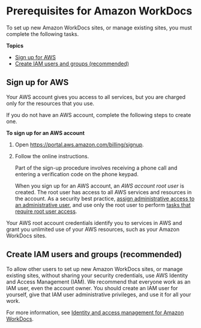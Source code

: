 # Prerequisites for Amazon WorkDocs<a name="prereqs"></a>

To set up new Amazon WorkDocs sites, or manage existing sites, you must complete the following tasks\.

**Topics**
+ [Sign up for AWS](#console_signup)
+ [Create IAM users and groups \(recommended\)](#create-iam-users)

## Sign up for AWS<a name="console_signup"></a>

Your AWS account gives you access to all services, but you are charged only for the resources that you use\.

If you do not have an AWS account, complete the following steps to create one\.

**To sign up for an AWS account**

1. Open [https://portal\.aws\.amazon\.com/billing/signup](https://portal.aws.amazon.com/billing/signup)\.

1. Follow the online instructions\.

   Part of the sign\-up procedure involves receiving a phone call and entering a verification code on the phone keypad\.

   When you sign up for an AWS account, an *AWS account root user* is created\. The root user has access to all AWS services and resources in the account\. As a security best practice, [assign administrative access to an administrative user](https://docs.aws.amazon.com/singlesignon/latest/userguide/getting-started.html), and use only the root user to perform [tasks that require root user access](https://docs.aws.amazon.com/general/latest/gr/root-vs-iam.html#aws_tasks-that-require-root)\.

Your AWS root account credentials identify you to services in AWS and grant you unlimited use of your AWS resources, such as your Amazon WorkDocs sites\. 

## Create IAM users and groups \(recommended\)<a name="create-iam-users"></a>

To allow other users to set up new Amazon WorkDocs sites, or manage existing sites, without sharing your security credentials, use AWS Identity and Access Management \(IAM\)\. We recommend that everyone work as an IAM user, even the account owner\. You should create an IAM user for yourself, give that IAM user administrative privileges, and use it for all your work\.

For more information, see [Identity and access management for Amazon WorkDocs](security-iam.md)\.